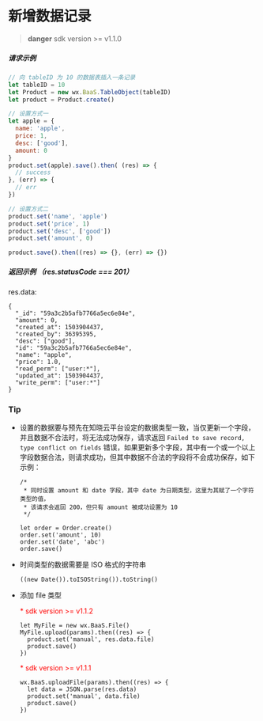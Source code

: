 # 新增数据记录

> **danger**
> sdk version >= v1.1.0

##### 请求示例

```js
// 向 tableID 为 10 的数据表插入一条记录
let tableID = 10
let Product = new wx.BaaS.TableObject(tableID)
let product = Product.create()

// 设置方式一
let apple = {
  name: 'apple',
  price: 1,
  desc: ['good'],
  amount: 0
}
product.set(apple).save().then( (res) => {
  // success
}, (err) => {
  // err
})

// 设置方式二
product.set('name', 'apple')
product.set('price', 1)
product.set('desc', ['good'])
product.set('amount', 0)

product.save().then((res) => {}, (err) => {})
```

##### 返回示例 （res.statusCode === 201）

res.data:
```
{
  "_id": "59a3c2b5afb7766a5ec6e84e",
  "amount": 0,
  "created_at": 1503904437,
  "created_by": 36395395,
  "desc": ["good"],
  "id": "59a3c2b5afb7766a5ec6e84e",
  "name": "apple",
  "price": 1.0,
  "read_perm": ["user:*"],
  "updated_at": 1503904437,
  "write_perm": ["user:*"]
}
```

### Tip

- 设置的数据要与预先在知晓云平台设定的数据类型一致，当仅更新一个字段，并且数据不合法时，将无法成功保存，请求返回 `Failed to save record, type conflict on fields` 错误，如果更新多个字段，其中有一个或一个以上字段数据合法，则请求成功，但其中数据不合法的字段将不会成功保存，如下示例：

  ```
  /*
   * 同时设置 amount 和 date 字段，其中 date 为日期类型，这里为其赋了一个字符类型的值，
   * 该请求会返回 200，但只有 amount 被成功设置为 10
   */

  let order = Order.create()
  order.set('amount', 10)
  order.set('date', 'abc')
  order.save()
  ```

- 时间类型的数据需要是 ISO 格式的字符串

  ```
  ((new Date()).toISOString()).toString()
  ```

- 添加 file 类型

  <span style='color:red'>* sdk version >= v1.1.2</span>

  ```
  let MyFile = new wx.BaaS.File()
  MyFile.upload(params).then((res) => {
    product.set('manual', res.data.file)
    product.save()
  })
  ```

  <span style='color:red'>* sdk version >= v1.1.1</span>

  ```
  wx.BaaS.uploadFile(params).then((res) => {
    let data = JSON.parse(res.data)
    product.set('manual', data.file)
    product.save()
  })
  ```